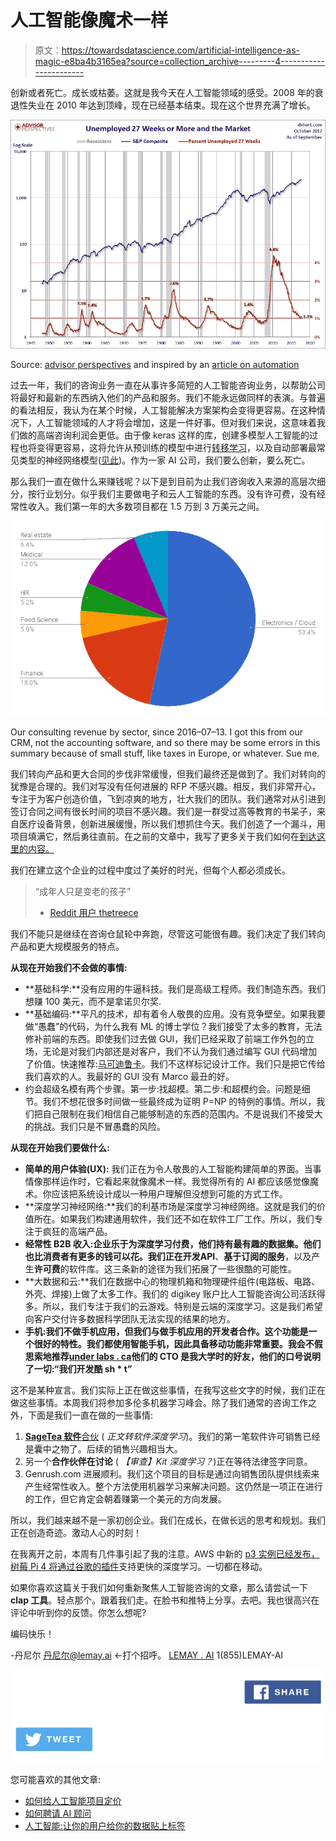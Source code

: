 # 人工智能像魔术一样

> 原文：<https://towardsdatascience.com/artificial-intelligence-as-magic-e8ba4b3165ea?source=collection_archive---------4----------------------->

创新或者死亡。成长或枯萎。这就是我今天在人工智能领域的感受。2008 年的衰退性失业在 2010 年达到顶峰，现在已经基本结束。现在这个世界充满了增长。

![](img/2ab06ed38ec35d8bd20c2d9bde7cd1a8.png)

Source: [advisor perspectives](https://www.advisorperspectives.com/dshort/updates/2017/10/06/september-jobs-report-33k-jobs-lost-likely-affect-of-hurricanes) and inspired by an [article on automation](https://medium.com/basic-income/the-real-story-of-automation-beginning-with-one-simple-chart-8b95f9bad71b)

过去一年，我们的咨询业务一直在从事许多简短的人工智能咨询业务，以帮助公司将最好和最新的东西纳入他们的产品和服务。我们不能永远做同样的表演。与普遍的看法相反，我认为在某个时候，人工智能解决方案架构会变得更容易。在这种情况下，人工智能领域的人才将会增加，这是一件好事。但对我们来说，这意味着我们做的高端咨询利润会更低。由于像 keras 这样的库，创建多模型人工智能的过程也将变得更容易，这将允许从预训练的模型中进行[转移学习](https://medium.com/towards-data-science/transfer-learning-using-keras-d804b2e04ef8)，以及自动部署最常见类型的神经网络模型([见此](https://keras.io/applications/))。作为一家 AI 公司，我们要么创新，要么死亡。

那么我们一直在做什么来赚钱呢？以下是到目前为止我们咨询收入来源的高层次细分，按行业划分。似乎我们主要做电子和云人工智能的东西。没有许可费，没有经常性收入。我们第一年的大多数项目都在 1.5 万到 3 万美元之间。

![](img/d5582f7c407dcbdd6aea969227c5aad8.png)

Our consulting revenue by sector, since 2016–07–13\. I got this from our CRM, not the accounting software, and so there may be some errors in this summary because of small stuff, like taxes in Europe, or whatever. Sue me.

我们转向产品和更大合同的步伐非常缓慢，但我们最终还是做到了。我们对转向的犹豫是合理的。我们对写没有任何进展的 RFP 不感兴趣。相反，我们非常开心，专注于为客户创造价值，飞到凉爽的地方，壮大我们的团队。我们通常对从引进到签订合同之间有很长时间的项目不感兴趣。我们是一群受过高等教育的书呆子，来自医疗设备背景，创新进展缓慢，所以我们想抓住今天。我们创造了一个漏斗，用项目填满它，然后勇往直前。在之前的文章中，我写了更多关于我们如何在[到达这里的内容。](https://medium.com/towards-data-science/our-artificial-intelligence-startup-c7daf4c140a1)

我们在建立这个企业的过程中度过了美好的时光，但每个人都必须成长。

> “成年人只是变老的孩子”
> - [Reddit 用户 thetreece](https://www.reddit.com/r/fatlogic/comments/6uwjho/this_was_a_comment_on_a_picture_of_a_doctors_scale/)

我们不能只是继续在咨询仓鼠轮中奔跑，尽管这可能很有趣。我们决定了我们转向产品和更大规模服务的特点。

**从现在开始我们不会做的事情:**

*   **基础科学:**没有应用的牛逼科技。我们是高级工程师。我们制造东西。我们想赚 100 美元，而不是拿诺贝尔奖.
*   **基础编码:**平凡的技术，却有着令人敬畏的应用。没有竞争壁垒。如果我要做“愚蠢”的代码，为什么我有 ML 的博士学位？我们接受了太多的教育，无法修补前端的东西。即使我们过去做 GUI，我们已经采取了前端工作外包的立场，无论是对我们内部还是对客户，我们不认为我们通过编写 GUI 代码增加了价值。快速推荐:[马可迪鲁卡](https://www.linkedin.com/in/marcosantinodeluca/)。我们不这样标记设计工作。我们只是把它传给我们喜欢的人。我最好的 GUI 没有 Marco 最丑的好。
*   约会超级名模有两个步骤。第一步:找超模。第二步:和超模约会。问题是细节。我们不想花很多时间做一些最终成为证明 P=NP 的特例的事情。所以，我们把自己限制在我们相信自己能够制造的东西的范围内。不是说我们不接受大的挑战。我们只是不冒愚蠢的风险。

**从现在开始我们要做什么:**

*   **简单的用户体验(UX):** 我们正在为令人敬畏的人工智能构建简单的界面。当事情像那样运作时，它看起来就像魔术一样。我觉得所有的 AI 都应该感觉像魔术。你应该把系统设计成以一种用户理解但没想到可能的方式工作。
*   **深度学习神经网络:**我们的利基市场是深度学习神经网络。这就是我们的价值所在。如果我们构建通用软件，我们还不如在软件工厂工作。所以，我们专注于疯狂的高端产品。
*   **经常性 B2B 收入:**企业乐于为深度学习付费，他们持有最有趣的数据集。他们也比消费者有更多的钱可以花。我们正在开发**API**、**基于订阅的服务**，以及产生**许可费**的软件库。这三条新的途径为我们拓展了一些很酷的可能性。
*   **大数据和云:**我们在数据中心的物理机箱和物理硬件组件(电路板、电路、外壳、焊接)上做了太多工作。我们的 digikey 账户比人工智能咨询公司活跃得多。所以，我们专注于我们的云游戏。特别是云端的深度学习。这是我们希望向客户交付许多数据科学团队无法实现的结果的地方。
*   **手机:**我们不做手机应用，但我们与做手机应用的开发者合作。这个功能是一个很好的特性。我们都使用智能手机，因此具备移动功能非常重要。我会不假思索地推荐[under labs . ca](http://underlabs.ca)他们的 CTO 是我大学时的好友，他们的口号说明了一切:**“我们开发酷 sh * t”**

这不是某种宣言。我们实际上正在做这些事情，在我写这些文字的时候，我们正在做这些事情。本周我们将参加多伦多机器学习峰会。除了我们通常的咨询工作之外，下面是我们一直在做的一些事情:

1.  [**SageTea 软件**合伙](http://sageteasoftware.com/lsci/) ( *正文转软件深度学习*)。我们的第一笔软件许可销售已经是囊中之物了。后续的销售兴趣相当大。
2.  另一个**合作伙伴在讨论** ( *【审查】Kit 深度学习？*)正在等待法律签字同意。
3.  Genrush.com 进展顺利。我们这个项目的目标是通过向销售团队提供线索来产生经常性收入。整个方法使用机器学习来解决问题。这仍然是一项正在进行的工作，但它肯定会朝着赚第一个美元的方向发展。

所以，我们越来越不是一家初创企业。我们在成长，在做长远的思考和规划。我们正在创造奇迹。激动人心的时刻！

在我离开之前，本周有几件事引起了我的注意。AWS 中新的 [p3 实例已经发布，树莓 Pi 4 将通过谷歌的](https://aws.amazon.com/ec2/instance-types/p3/)[插件](http://www.itpro.co.uk/desktop-hardware/27763/raspberry-pi-4-google-announces-partnership-with-raspberry-pi-foundation-2)支持更快的深度学习。一切都在移动。

如果你喜欢这篇关于我们如何重新聚焦人工智能咨询的文章，那么请尝试一下 **clap 工具**。轻点那个。跟着我们走。在脸书和推特上分享。去吧。我也很高兴在评论中听到你的反馈。你怎么想呢?

编码快乐！

-丹尼尔
[丹尼尔@lemay.ai](mailto:daniel@lemay.ai) ←打个招呼。
[LEMAY . AI](https://lemay.ai)
1(855)LEMAY-AI

[![](img/86ecd5a7c71330dfa6335c1b4f298004.png)](https://www.facebook.com/sharer/sharer.php?u=https%3A//medium.com/@lemaysolutions)[![](img/16ab425d0a52fdde108999408c1eeca2.png)](https://twitter.com/intent/tweet?text=Interesting%20articles%20on%20AI.%20Have%20a%20look%3A%20https%3A//medium.com/@lemaysolutions)

您可能喜欢的其他文章:

*   [如何给人工智能项目定价](https://medium.com/towards-data-science/how-to-price-an-ai-project-f7270cb630a4)
*   [如何聘请 AI 顾问](https://medium.com/towards-data-science/why-hire-an-ai-consultant-50e155e17b39)
*   [人工智能:让你的用户给你的数据贴上标签](https://medium.com/towards-data-science/artificial-intelligence-get-your-users-to-label-your-data-b5fa7c0c9e00)
